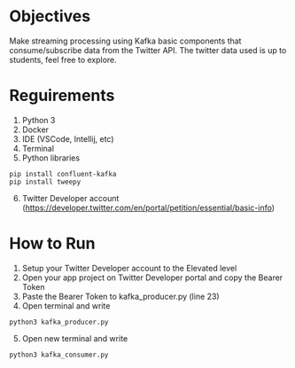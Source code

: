 # Objectives
Make streaming processing using Kafka basic components that consume/subscribe data from the Twitter API. The twitter data used is up to students, feel free to explore.

# Reguirements
1. Python 3
2. Docker
3. IDE (VSCode, Intellij, etc)
4. Terminal
5. Python libraries
```
pip install confluent-kafka
pip install tweepy
```
6. Twitter Developer account (https://developer.twitter.com/en/portal/petition/essential/basic-info)

# How to Run
1. Setup your Twitter Developer account to the Elevated level
2. Open your app project on Twitter Developer portal and copy the Bearer Token
3. Paste the Bearer Token to kafka_producer.py (line 23)
4. Open terminal and write
```
python3 kafka_producer.py
```
5. Open new terminal and write
```
python3 kafka_consumer.py
```